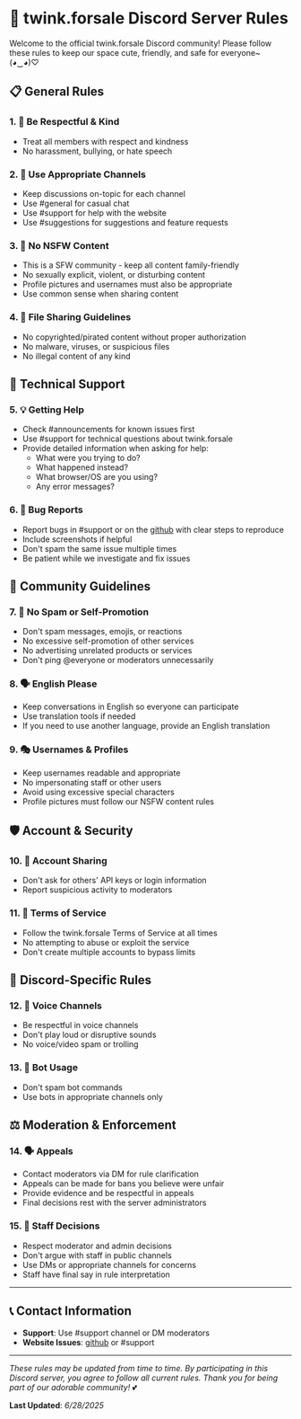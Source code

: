 # 🌸 twink.forsale Discord Server Rules

Welcome to the official twink.forsale Discord community! Please follow these rules to keep our space cute, friendly, and safe for everyone~ (◕‿◕)♡

## 📋 General Rules

### 1. 🎀 Be Respectful & Kind
- Treat all members with respect and kindness
- No harassment, bullying, or hate speech

### 2. 💬 Use Appropriate Channels
- Keep discussions on-topic for each channel
- Use #general for casual chat
- Use #support for help with the website
- Use #suggestions for suggestions and feature requests

### 3. 🚫 No NSFW Content
- This is a SFW community - keep all content family-friendly
- No sexually explicit, violent, or disturbing content
- Profile pictures and usernames must also be appropriate
- Use common sense when sharing content

### 4. 📸 File Sharing Guidelines
- No copyrighted/pirated content without proper authorization
- No malware, viruses, or suspicious files
- No illegal content of any kind

## 🔧 Technical Support

### 5. 💡 Getting Help
- Check #announcements for known issues first
- Use #support for technical questions about twink.forsale
- Provide detailed information when asking for help:
  - What were you trying to do?
  - What happened instead?
  - What browser/OS are you using?
  - Any error messages?

### 6. 🐛 Bug Reports
- Report bugs in #support or on the [github](https://github.com/LuminescentDev/twinkforsale) with clear steps to reproduce
- Include screenshots if helpful
- Don't spam the same issue multiple times
- Be patient while we investigate and fix issues

## 🎯 Community Guidelines

### 7. 📣 No Spam or Self-Promotion
- Don't spam messages, emojis, or reactions
- No excessive self-promotion of other services
- No advertising unrelated products or services
- Don't ping @everyone or moderators unnecessarily

### 8. 🗣️ English Please
- Keep conversations in English so everyone can participate
- Use translation tools if needed
- If you need to use another language, provide an English translation

### 9. 🎭 Usernames & Profiles
- Keep usernames readable and appropriate
- No impersonating staff or other users
- Avoid using excessive special characters
- Profile pictures must follow our NSFW content rules

## 🛡️ Account & Security

### 10. 🔐 Account Sharing
- Don't ask for others' API keys or login information
- Report suspicious activity to moderators

### 11. 🚨 Terms of Service
- Follow the twink.forsale Terms of Service at all times
- No attempting to abuse or exploit the service
- Don't create multiple accounts to bypass limits

## 📢 Discord-Specific Rules

### 12. 🎵 Voice Channels
- Be respectful in voice channels
- Don't play loud or disruptive sounds
- No voice/video spam or trolling

### 13. 🤖 Bot Usage
- Don't spam bot commands
- Use bots in appropriate channels only

## ⚖️ Moderation & Enforcement

### 14. 🗣️ Appeals
- Contact moderators via DM for rule clarification
- Appeals can be made for bans you believe were unfair
- Provide evidence and be respectful in appeals
- Final decisions rest with the server administrators

### 15. 👮 Staff Decisions
- Respect moderator and admin decisions
- Don't argue with staff in public channels
- Use DMs or appropriate channels for concerns
- Staff have final say in rule interpretation

---

## 📞 Contact Information

- **Support**: Use #support channel or DM moderators
- **Website Issues**: [github](https://github.com/LuminescentDev/twinkforsale) or #support

---

*These rules may be updated from time to time. By participating in this Discord server, you agree to follow all current rules. Thank you for being part of our adorable community!* 💕

**Last Updated**: *6/28/2025*
